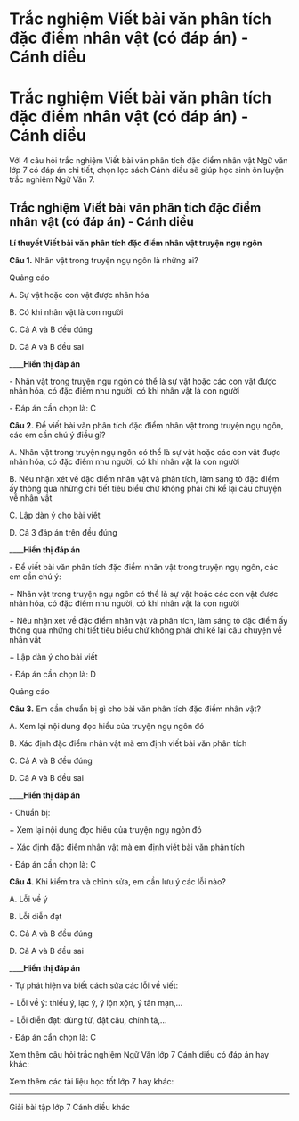 # Trắc nghiệm Viết bài văn phân tích đặc điểm nhân vật (có đáp án) - Cánh diều

# Trắc nghiệm Viết bài văn phân tích đặc điểm nhân vật (có đáp án) - Cánh diều

Với 4 câu hỏi trắc nghiệm Viết bài văn phân tích đặc điểm nhân vật Ngữ văn lớp 7 có đáp án chi tiết, chọn lọc sách Cánh diều sẽ giúp học sinh ôn luyện trắc nghiệm Ngữ Văn 7.

## Trắc nghiệm Viết bài văn phân tích đặc điểm nhân vật (có đáp án) - Cánh diều

**Lí thuyết Viết bài văn phân tích đặc điểm nhân vật truyện ngụ ngôn**

**Câu 1.** Nhân vật trong truyện ngụ ngôn là những ai?

Quảng cáo

A. Sự vật hoặc con vật được nhân hóa 

B. Có khi nhân vật là con người

C. Cả A và B đều đúng

D. Cả A và B đều sai

____**Hiển thị đáp án**

\- Nhân vật trong truyện ngụ ngôn có thể là sự vật hoặc các con vật được nhân hóa, có đặc điểm như người, có khi nhân vật là con người

\- Đáp án cần chọn là: C

**Câu 2.** Để viết bài văn phân tích đặc điểm nhân vật trong truyện ngụ ngôn, các em cần chú ý điều gì?

A. Nhân vật trong truyện ngụ ngôn có thể là sự vật hoặc các con vật được nhân hóa, có đặc điểm như người, có khi nhân vật là con người

B. Nêu nhận xét về đặc điểm nhân vật và phân tích, làm sáng tỏ đặc điểm ấy thông qua những chi tiết tiêu biểu chứ không phải chỉ kể lại câu chuyện về nhân vật

C. Lập dàn ý cho bài viết

D. Cả 3 đáp án trên đều đúng

____**Hiển thị đáp án**

\- Để viết bài văn phân tích đặc điểm nhân vật trong truyện ngụ ngôn, các em cần chú ý:

\+ Nhân vật trong truyện ngụ ngôn có thể là sự vật hoặc các con vật được nhân hóa, có đặc điểm như người, có khi nhân vật là con người

\+ Nêu nhận xét về đặc điểm nhân vật và phân tích, làm sáng tỏ đặc điểm ấy thông qua những chi tiết tiêu biểu chứ không phải chỉ kể lại câu chuyện về nhân vật

\+ Lập dàn ý cho bài viết

\- Đáp án cần chọn là: D

Quảng cáo

**Câu 3.** Em cần chuẩn bị gì cho bài văn phân tích đặc điểm nhân vật?

A. Xem lại nội dung đọc hiểu của truyện ngụ ngôn đó

B. Xác định đặc điểm nhân vật mà em định viết bài văn phân tích

C. Cả A và B đều đúng

D. Cả A và B đều sai

____**Hiển thị đáp án**

\- Chuẩn bị:

\+ Xem lại nội dung đọc hiểu của truyện ngụ ngôn đó

\+ Xác định đặc điểm nhân vật mà em định viết bài văn phân tích

\- Đáp án cần chọn là: C

**Câu 4.** Khi kiểm tra và chỉnh sửa, em cần lưu ý các lỗi nào?

A. Lỗi về ý 

B. Lỗi diễn đạt

C. Cả A và B đều đúng

D. Cả A và B đều sai

____**Hiển thị đáp án**

\- Tự phát hiện và biết cách sửa các lỗi về viết:

\+ Lỗi về ý: thiếu ý, lạc ý, ý lộn xộn, ý tản mạn,…

\+ Lỗi diễn đạt: dùng từ, đặt câu, chính tả,…

\- Đáp án cần chọn là: C

Xem thêm câu hỏi trắc nghiệm Ngữ Văn lớp 7 Cánh diều có đáp án hay khác:

Xem thêm các tài liệu học tốt lớp 7 hay khác:

* * *

Giải bài tập lớp 7 Cánh diều khác
